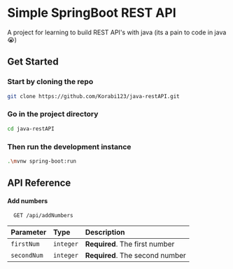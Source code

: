 
# Simple SpringBoot REST API

A project for learning to build REST API's with java (its a pain to code in java 😭)


## Get Started

### Start by cloning the repo
```sh
git clone https://github.com/Korabi123/java-restAPI.git
```
### Go in the project directory
```sh
cd java-restAPI
```
### Then run the development instance
```sh
.\mvnw spring-boot:run
```
## API Reference

#### Add numbers

```http
  GET /api/addNumbers
```

| Parameter | Type     | Description                |
| :-------- | :------- | :------------------------- |
| `firstNum` | `integer` | **Required**. The first number |
| `secondNum` | `integer` | **Required**. The second number |



